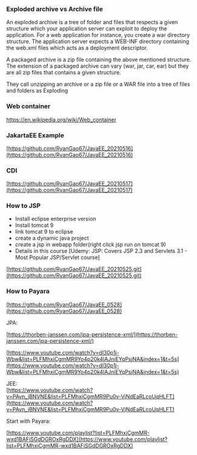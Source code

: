 ### Exploded archive vs Archive file
An exploded archive is a tree of folder and files that respects a given structure which your application server can exploit to deploy the application. For a web application for instance, you create a war directory structure. The application server expects a WEB-INF directory containing the web.xml files which acts as a deployment descriptor.

A packaged archive is a zip file containing the above mentioned structure. The extension of a packaged archive can vary (war, jar, car, ear) but they are all zip files that contains a given structure.

They call unzipping an archive or a zip file or a WAR file into a tree of files and folders as Exploding

### Web container
https://en.wikipedia.org/wiki/Web_container

### JakartaEE Example   
[https://github.com/RyanGao67/JavaEE_20210516](https://github.com/RyanGao67/JavaEE_20210516)

### CDI
[https://github.com/RyanGao67/JavaEE_20210517](https://github.com/RyanGao67/JavaEE_20210517)

### How to JSP

* Install eclipse enterprise version
* Install tomcat 9
* link tomcat 9 to eclipse
* create a dynamic java project
* create a jsp in webapp folder(right click jsp run on tomcat 9)
* Details in this course [Udemy: JSP: Covers JSP 2.3 and Servlets 3.1 - Most Popular JSP/Servlet course]

[https://github.com/RyanGao67/JavaEE_20210525.git](https://github.com/RyanGao67/JavaEE_20210525.git)


### How to Payara  
[https://github.com/RyanGao67/JavaEE_0528](https://github.com/RyanGao67/JavaEE_0528)

JPA: 

[https://thorben-janssen.com/jpa-persistence-xml/](https://thorben-janssen.com/jpa-persistence-xml/)

[https://www.youtube.com/watch?v=dl30p1j-Wbw&list=PLFMhxiCgmMR9Yo4p20k4lAJniEYqPsjNA&index=1&t=5s](https://www.youtube.com/watch?v=dl30p1j-Wbw&list=PLFMhxiCgmMR9Yo4p20k4lAJniEYqPsjNA&index=1&t=5s)


JEE:  
[https://www.youtube.com/watch?v=PAvn_jBNVNE&list=PLFMhxiCgmMR9Pu0v-VjNdEaRLcoUqHLFT](https://www.youtube.com/watch?v=PAvn_jBNVNE&list=PLFMhxiCgmMR9Pu0v-VjNdEaRLcoUqHLFT)

Start with Payara: 

[https://www.youtube.com/playlist?list=PLFMhxiCgmMR-wxd1BAFiSGdDGROxRgDDX](https://www.youtube.com/playlist?list=PLFMhxiCgmMR-wxd1BAFiSGdDGROxRgDDX)
